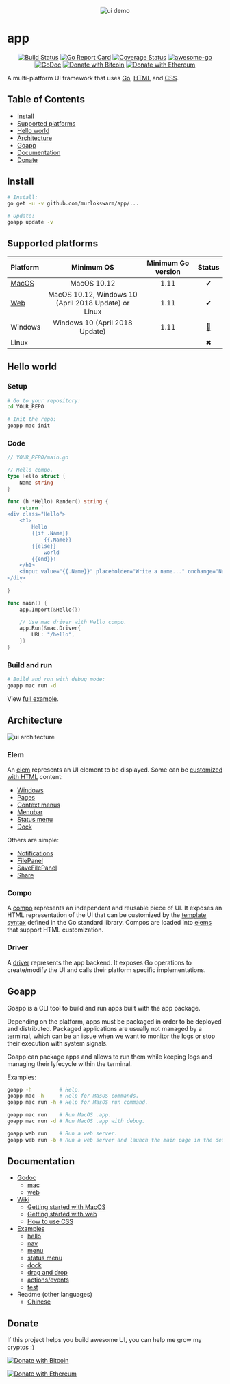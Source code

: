 <p align="center">
    <img alt="ui demo" src="https://github.com/murlokswarm/app/wiki/assets/ui-demo-large.gif">
</p>

# app

<p align="center">
	<a href="https://travis-ci.org/murlokswarm/app"><img src="https://travis-ci.org/murlokswarm/app.svg?branch=master" alt="Build Status"></a>
    <a href="https://goreportcard.com/report/github.com/murlokswarm/app"><img src="https://goreportcard.com/badge/github.com/murlokswarm/app" alt="Go Report Card"></a>
    <a href="https://coveralls.io/github/murlokswarm/app?branch=master"><img src="https://coveralls.io/repos/github/murlokswarm/app/badge.svg?branch=master" alt="Coverage Status"></a>
    <a href="https://github.com/avelino/awesome-go#readme"><img src="https://cdn.rawgit.com/sindresorhus/awesome/d7305f38d29fed78fa85652e3a63e154dd8e8829/media/badge.svg" alt="awesome-go"></a>
    <a href="https://godoc.org/github.com/murlokswarm/app"><img src="https://godoc.org/github.com/murlokswarm/app?status.svg" alt="GoDoc"></a>
    <a href="https://en.cryptobadges.io/donate/3PRMM9fj7yq9gHxgk2svewWF9BkzzGPa1b"><img src="https://en.cryptobadges.io/badge/micro/3PRMM9fj7yq9gHxgk2svewWF9BkzzGPa1b" alt="Donate with Bitcoin"></a>
    <a href="https://en.cryptobadges.io/donate/0x789D63B8869783a15bbFb43331a192DdeC4bDE53"><img src="https://en.cryptobadges.io/badge/micro/0x789D63B8869783a15bbFb43331a192DdeC4bDE53" alt="Donate with Ethereum"></a>
</p>

A multi-platform UI framework that uses
[Go](https://golang.org), [HTML](https://en.wikipedia.org/wiki/HTML5) and
[CSS](https://en.wikipedia.org/wiki/Cascading_Style_Sheets).


## Table of Contents

* [Install](#install)
* [Supported platforms](#support)
* [Hello world](#hello)
* [Architecture](#architecture)
* [Goapp](#goapp)
* [Documentation](#doc)
* [Donate](#donate)

<a name="install"></a>

## Install

```sh
# Install:
go get -u -v github.com/murlokswarm/app/...

# Update:
goapp update -v
```

<a name="support"></a>

## Supported platforms

|Platform|Minimum OS|Minimum Go version|Status|
|:-|:-:|:-:|:-:|
|[MacOS](https://godoc.org/github.com/murlokswarm/app/drivers/mac#Driver)|MacOS 10.12|1.11|✔|
|[Web](https://godoc.org/github.com/murlokswarm/app/drivers/web#Driver)|MacOS 10.12, Windows 10 (April 2018 Update) or Linux|1.11|✔|
|Windows|Windows 10 (April 2018 Update)|1.11|[🔨](https://github.com/murlokswarm/app/issues/141)|
|Linux|||✖|

<a name="hello"></a>

## Hello world

### Setup

```sh
# Go to your repository:
cd YOUR_REPO

# Init the repo:
goapp mac init
```

### Code

```go
// YOUR_REPO/main.go

// Hello compo.
type Hello struct {
    Name string
}

func (h *Hello) Render() string {
    return `
<div class="Hello">
    <h1>
        Hello
        {{if .Name}}
            {{.Name}}
        {{else}}
            world
        {{end}}!
    </h1>
    <input value="{{.Name}}" placeholder="Write a name..." onchange="Name" autofocus>
</div>
    `
}

func main() {
    app.Import(&Hello{})

    // Use mac driver with Hello compo.
    app.Run(&mac.Driver{
        URL: "/hello",
    })
}
```

### Build and run

```sh
# Build and run with debug mode:
goapp mac run -d
```

View [full example](https://github.com/murlokswarm/app/tree/master/examples/hello).

<a name="architecture"></a>

## Architecture

![ui architecture](https://github.com/murlokswarm/app/wiki/assets/architecture.png)

### Elem

An [elem](https://godoc.org/github.com/murlokswarm/app#Elem) represents an UI
element to be displayed. Some can be
[customized with HTML](https://godoc.org/github.com/murlokswarm/app#ElemWithCompo)
content:

* [Windows](https://godoc.org/github.com/murlokswarm/app#NewWindow)
* [Pages](https://godoc.org/github.com/murlokswarm/app#NewPage)
* [Context menus](https://godoc.org/github.com/murlokswarm/app#NewContextMenu)
* [Menubar](https://godoc.org/github.com/murlokswarm/app#MenuBar)
* [Status menu](https://godoc.org/github.com/murlokswarm/app#NewStatusMenu)
* [Dock](https://godoc.org/github.com/murlokswarm/app#Dock)

Others are simple:

* [Notifications](https://godoc.org/github.com/murlokswarm/app#NewNotification)
* [FilePanel](https://godoc.org/github.com/murlokswarm/app#NewFilePanel)
* [SaveFilePanel](https://godoc.org/github.com/murlokswarm/app#NewSaveFilePanel)
* [Share](https://godoc.org/github.com/murlokswarm/app#NewShare)

### Compo

A [compo](https://godoc.org/github.com/murlokswarm/app#Compo) represents an
independent and reusable piece of UI. It exposes an HTML representation of the
UI that can be customized by the
[template syntax](https://golang.org/pkg/text/template/) defined in the Go
standard library. Compos are loaded into
[elems](https://godoc.org/github.com/murlokswarm/app#ElemWithCompo) that support
HTML customization.

### Driver

A [driver](https://godoc.org/github.com/murlokswarm/app#Driver) represents the
app backend. It exposes Go operations to create/modify the UI and calls their
platform specific implementations.

<a name="goapp"></a>

## Goapp

Goapp is a CLI tool to build and run apps built with the app package.

Depending on the platform, apps must be packaged in order to be deployed and
distributed. Packaged applications are usually not managed by a terminal, which
can be an issue when we want to monitor the logs or stop their execution with
system signals.

Goapp can package apps and allows to run them while keeping logs and managing
their lyfecycle within the terminal.

Examples:

```sh
goapp -h         # Help.
goapp mac -h     # Help for MasOS commands.
goapp mac run -h # Help for MasOS run command.

goapp mac run    # Run MacOS .app.
goapp mac run -d # Run MacOS .app with debug.

goapp web run    # Run a web server.
goapp web run -b # Run a web server and launch the main page in the default browser.
```

<a name="doc"></a>

## Documentation

* [Godoc](https://godoc.org/github.com/murlokswarm/app)
  * [mac](https://godoc.org/github.com/murlokswarm/app/drivers/mac)
  * [web](https://godoc.org/github.com/murlokswarm/app/drivers/web)
* [Wiki](https://github.com/murlokswarm/app/wiki)
  * [Getting started with MacOS](https://github.com/murlokswarm/app/wiki/Getting-started-with-MacOS)
  * [Getting started with web](https://github.com/murlokswarm/app/wiki/Getting-started-with-web)
  * [How to use CSS](https://github.com/murlokswarm/app/wiki/CSS)
* [Examples](https://github.com/murlokswarm/app/tree/master/examples)
  * [hello](https://github.com/murlokswarm/app/tree/master/examples/hello)
  * [nav](https://github.com/murlokswarm/app/tree/master/examples/nav)
  * [menu](https://github.com/murlokswarm/app/tree/master/examples/menu)
  * [status menu](https://github.com/murlokswarm/app/tree/master/examples/statusmenu)
  * [dock](https://github.com/murlokswarm/app/tree/master/examples/dock)
  * [drag and drop](https://github.com/murlokswarm/app/tree/master/examples/dragdrop)
  * [actions/events](https://github.com/murlokswarm/app/tree/master/examples/action-event)
  * [test](https://github.com/murlokswarm/app/tree/master/examples/test)
* Readme (other languages)
  * [Chinese](./internal/docs/README-CN.md)

<a name="donate"></a>

## Donate

If this project helps you build awesome UI, you can help me grow my cryptos :)

[![Donate with Bitcoin](https://en.cryptobadges.io/badge/small/3PRMM9fj7yq9gHxgk2svewWF9BkzzGPa1b)](https://en.cryptobadges.io/donate/3PRMM9fj7yq9gHxgk2svewWF9BkzzGPa1b)

[![Donate with Ethereum](https://en.cryptobadges.io/badge/small/0x789D63B8869783a15bbFb43331a192DdeC4bDE53)](https://en.cryptobadges.io/donate/0x789D63B8869783a15bbFb43331a192DdeC4bDE53)
